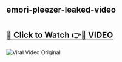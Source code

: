 ## emori-pleezer-leaked-video 

# <h2><a href="http://freeplayer.one?title=emori-pleezer-leaked-video&ref=21J">🔗 Click to Watch 👉🔴 VIDEO</a></h2>

<a href="http://freeplayer.one?title=emori-pleezer-leaked-video&ref=21J" rel="nofollow" data-target="animated-image.originalLink"><img src="https://i.ibb.co.com/xMMVF88/686577567.gif" alt="Viral Video Original" style="max-width: 100%; display: inline-block;" data-target="animated-image.originalImage"></a>

